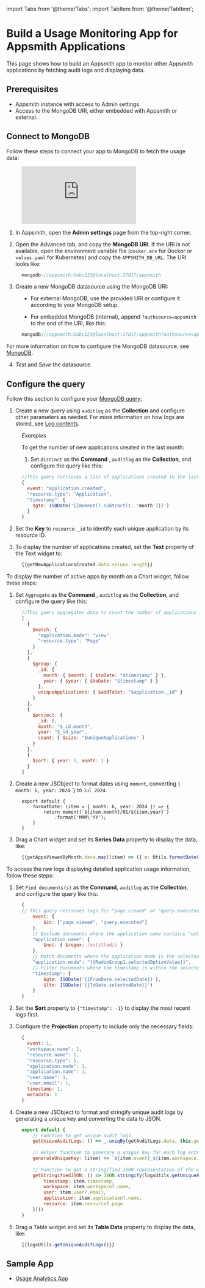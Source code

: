 import Tabs from '@theme/Tabs';
import TabItem from '@theme/TabItem';

# Build a Usage Monitoring App for Appsmith Applications

This page shows how to build an Appsmith app to monitor other Appsmith applications by fetching audit logs and displaying data.

## Prerequisites

- Appsmith instance with access to Admin settings.
- Access to the MongoDB URI, either embedded with Appsmith or external.


## Connect to MongoDB

Follow these steps to connect your app to MongoDB to fetch the usage data:


<dd>

<div style={{ position: "relative", paddingBottom: "calc(50.520833333333336% + 41px)", height: "0", width: "100%" }}>
  <iframe src="https://demo.arcade.software/VORqZSvYo0RPYVSq46Li?embed" frameborder="0" loading="lazy" webkitallowfullscreen mozallowfullscreen allowfullscreen style={{ position: "absolute", top: "0", left: "0", width: "100%", height: "100%", colorScheme: "light" }} title="Appsmith | Connect Data">
  </iframe>
</div>


</dd>


1. In Appsmith, open the **Admin settings** page from the top-right corner.

2. Open the Advanced tab, and copy the **MongoDB URI**. If the URI is not available, open the environment variable file (`docker.env` for Docker or `values.yaml` for Kubernetes) and copy the `APPSMITH_DB_URL`. The URI looks like:








<dd>

```js
mongodb://appsmith:Oabc123@localhost:27017/appsmith
```



</dd>

3. Create a new MongoDB datasource using the MongoDB URI:

<dd>

- For external MongoDB, use the provided URI or configure it according to your MongoDB setup.

- For embedded MongoDB (internal), append `?authsource=appsmith` to the end of the URI, like this:

<dd>

```js
mongodb://appsmith:Oabc123@localhost:27017/appsmith?authsource=appsmith
```

</dd>

For more information on how to configure the MongoDB datasource, see [MongoDB](/connect-data/reference/querying-mongodb#connection-parameters).


</dd>

4. *Test* and *Save* the datasource. 




## Configure the query

Follow this section to configure your [MongoDB query](/connect-data/reference/querying-mongodb#query-mongodb):


1. Create a new query using `auditlog` as the **Collection** and configure other parameters as needed. For more information on how logs are stored, see [Log contents](/advanced-concepts/audit-logs#log-contents).

<dd>


*Examples*

<Tabs>
  <TabItem value="apple" label="Number of New Apps Created" default>
 To get the number of new applications created in the last month:


1. Set `distinct` as the **Command** , `auditlog` as the **Collection**, and configure the query like this:


<dd>

```js
//This query retrieves a list of applications created in the last month.
{
  event: "application.created",
  "resource.type": "Application",
  "timestamp": {
    $gte: ISODate('{{moment().subtract(1, 'month')}}')
  }
}
```

</dd>

2. Set the **Key** to `resource._id` to identify each unique application by its resource ID.

3. To display the number of applications created, set the **Text** property of the Text widget to:


<dd>

```js
{{getNewApplicationsCreated.data.values.length}}
```

</dd>


  </TabItem>
  <TabItem value="orange" label="Monthly Active Apps">

To display the number of active apps by month on a Chart widget, follow these steps:


<ZoomImage
  src="/img/getAppsViewedByMonth.png" 
  alt=""
  caption=""
/>

1. Set `Aggregate` as the **Command** , `auditlog` as the **Collection**, and configure the query like this:

<dd>

```js
//This query aggregates data to count the number of applications viewed each month, grouping by month and year.
[
  {
    $match: {
      "application.mode": "view",
      "resource.type": "Page"
    }
  },
  {
    $group: {
      _id: {
        month: { $month: { $toDate: "$timestamp" } },
        year: { $year: { $toDate: "$timestamp" } }
      },
      uniqueApplications: { $addToSet: "$application._id" }
    }
  },
  {
    $project: {
      _id: 0,
      month: "$_id.month",
      year: "$_id.year",
      count: { $size: "$uniqueApplications" }
    }
  },
  {
    $sort: { year: 1, month: 1 }
  }
]
```
</dd>

2. Create a new JSObject to format dates using `moment`, converting `{ month: 6, year: 2024 }` to `Jul 2024`.

<dd>

```JS
export default {
	formatDate: (item = { month: 6, year: 2024 }) => {
		return moment(`${item.month}/01/${item.year}`)
			.format('MMM\'YY');
	}
}
```
</dd>

3. Drag a Chart widget and set its **Series Data** property to display the data, like:

<dd>

```js
{{getAppsViewedByMonth.data.map((item) => ({ x: Utils.formatDate(item), y: item.count }))}}
```

</dd>


  </TabItem>
  <TabItem value="banana" label="Raw Logs">
To access the raw logs displaying detailed application usage information, follow these steps:


<ZoomImage
  src="/img/rawlogs.png" 
  alt=""
  caption=""
/>


1. Set `Find documents(s)` as the **Command**, `auditlog` as the **Collection**, and configure the query like this:

<dd>

```js
{
// This query retrieves logs for "page.viewed" or "query.executed" events, excluding untitled applications, within a selected date range and application mode.
    event: {
        $in: ["page.viewed", "query.executed"]
    },
    // Exclude documents where the application name contains "untitled" (case-insensitive)
    "application.name": {
        $not: { $regex: /untitled/i }
    },
    // Match documents where the application mode is the selected option from RadioGroup1
    "application.mode": "{{RadioGroup1.selectedOptionValue}}",
    // Filter documents where the timestamp is within the selected date range
    "timestamp": {
        $gte: ISODate('{{FromDate.selectedDate}}'),
        $lte: ISODate('{{ToDate.selectedDate}}')			
    }
}
```


</dd>

2. Set the **Sort** property to `{"timestamp": -1}` to display the most recent logs first.

3. Configure the **Projection** property to include only the necessary fields:

<dd>

```js
{ 
  event: 1, 
  "workspace.name": 1, 
  "resource.name": 1, 
  "resource.type": 1, 
  "application.mode": 1, 
  "application.name": 1, 
  "user.name": 1, 
  "user.email": 1, 
  timestamp: 1, 
  metadata: 1 
}
```

</dd>

4. Create a new JSObject to format and stringify unique audit logs by generating a unique key and converting the data to JSON.


<dd>

```js
export default {
    // Function to get unique audit logs
	getUniqueAuditLogs: () => _.uniqBy(getAuditLogs.data, this.generateUniqueKey),
    
    // Helper function to generate a unique key for each log entry
	generateUniqueKey: (item) => `${item.event}_${item.workspace.name}_${item.application.name}_${item.user.email}_${moment(item.timestamp * 1000).format("DD/MM/YYYY HH:mm")}`,
    
    // Function to get a stringified JSON representation of the unique audit logs
	getStringifiedJSON: () => JSON.stringify(logsUtils.getUniqueAuditLogs().map(item => ({
		timestamp: item.timestamp,
		workspace: item.workspace?.name,
		user: item.user?.email,
		application: item.application?.name,
		resource: item.resource?.page
	})))
}
```

</dd>

5. Drag a Table widget and set its **Table Data** property to display the data, like:

<dd>

```js
{{logsUtils.getUniqueAuditLogs()}}
```

</dd>

  </TabItem>
</Tabs>

</dd>

## Sample App

- [Usage Analytics App](https://app.appsmith.com/app/usage-analytics/dashboard-660d304eca635a1aa4a8e909)

